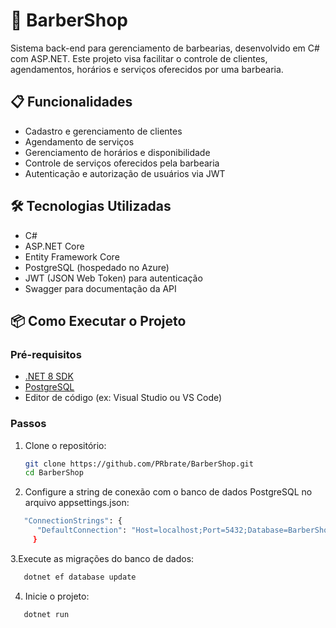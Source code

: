 # 💈 BarberShop

Sistema back-end para gerenciamento de barbearias, desenvolvido em C# com ASP.NET. Este projeto visa facilitar o controle de clientes, agendamentos, horários e serviços oferecidos por uma barbearia.

## 📋 Funcionalidades

- Cadastro e gerenciamento de clientes
- Agendamento de serviços
- Gerenciamento de horários e disponibilidade
- Controle de serviços oferecidos pela barbearia
- Autenticação e autorização de usuários via JWT

## 🛠 Tecnologias Utilizadas

- C#
- ASP.NET Core
- Entity Framework Core
- PostgreSQL (hospedado no Azure)
- JWT (JSON Web Token) para autenticação
- Swagger para documentação da API

## 📦 Como Executar o Projeto

### Pré-requisitos

- [.NET 8 SDK](https://dotnet.microsoft.com/download)
- [PostgreSQL](https://www.postgresql.org/)
- Editor de código (ex: Visual Studio ou VS Code)

### Passos

1. Clone o repositório:
   ```bash
   git clone https://github.com/PRbrate/BarberShop.git
   cd BarberShop

2. Configure a string de conexão com o banco de dados PostgreSQL no arquivo appsettings.json:
```bash
   "ConnectionStrings": {
      "DefaultConnection": "Host=localhost;Port=5432;Database=BarberShopDb;Username=seu_usuario;Password=sua_senha"
     }
```
   
3.Execute as migrações do banco de dados:
```bash
   dotnet ef database update
```
4. Inicie o projeto:
```bash
   dotnet run
```
